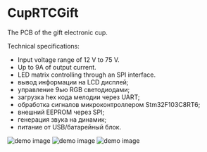 # CupRTCGift
The PCB of the gift electronic cup.

Technical specifications:

- Input voltage range of 12 V to 75 V.
- Up to 9A of output current.
- LED matrix controlling through an SPI interface.
- вывод информации на LCD дисплей;
- управление 9ью RGB светодиодами;
- загрузка hex кода мелодии через UART;
- обработка сигналов микроконтроллером Stm32F103C8RT6;
- внешний EEPROM через SPI;
- генерация звука на динамик;
- питание от USB/батарейный блок.

![demo image](https://github.com/VasiliyPodlesniy/PhotoForRepositories/blob/master/CupGift.jpg)
![demo image](https://github.com/VasiliyPodlesniy/PhotoForRepositories/blob/master/Cup1.PNG)
![demo image](https://github.com/VasiliyPodlesniy/PhotoForRepositories/blob/master/Cup2.PNG)
